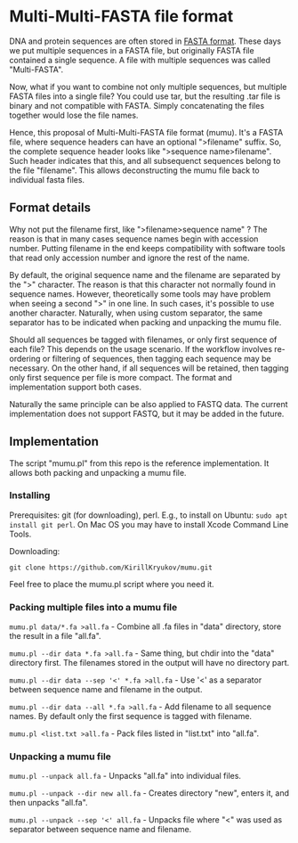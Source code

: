 # Multi-Multi-FASTA file format

DNA and protein sequences are often stored in [FASTA format](https://en.wikipedia.org/wiki/FASTA_format).
These days we put multiple sequences in a FASTA file, but originally FASTA file contained a single sequence.
A file with multiple sequences was called "Multi-FASTA".

Now, what if you want to combine not only multiple sequences, but multiple FASTA files into a single file?
You could use tar, but the resulting .tar file is binary and not compatible with FASTA.
Simply concatenating the files together would lose the file names.

Hence, this proposal of Multi-Multi-FASTA file format (mumu).
It's a FASTA file, where sequence headers can have an optional ">filename" suffix.
So, the complete sequence header looks like ">sequence name>filename".
Such header indicates that this, and all subsequenct sequences belong to the file "filename".
This allows deconstructing the mumu file back to individual fasta files.

## Format details

Why not put the filename first, like ">filename>sequence name" ?
The reason is that in many cases sequence names begin with accession number.
Putting filename in the end keeps compatibility with software tools that read only accession number and ignore the rest of the name.

By default, the original sequence name and the filename are separated by the ">" character.
The reason is that this character not normally found in sequence names.
However, theoretically some tools may have problem when seeing a second ">" in one line.
In such cases, it's possible to use another character.
Naturally, when using custom separator, the same separator has to be indicated when packing and unpacking the mumu file.

Should all sequences be tagged with filenames, or only first sequence of each file?
This depends on the usage scenario.
If the workflow involves re-ordering or filtering of sequences, then tagging each sequence may be necessary.
On the other hand, if all sequences will be retained, then tagging only first sequence per file is more compact.
The format and implementation support both cases.

Naturally the same principle can be also applied to FASTQ data.
The current implementation does not support FASTQ, but it may be added in the future.

## Implementation

The script "mumu.pl" from this repo is the reference implementation.
It allows both packing and unpacking a mumu file.

### Installing

Prerequisites: git (for downloading), perl.
E.g., to install on Ubuntu: `sudo apt install git perl`.
On Mac OS you may have to install Xcode Command Line Tools.

Downloading:

`git clone https://github.com/KirillKryukov/mumu.git`

Feel free to place the mumu.pl script where you need it.

### Packing multiple files into a mumu file

`mumu.pl data/*.fa >all.fa` - Combine all .fa files in "data" directory, store the result in a file "all.fa".

`mumu.pl --dir data *.fa >all.fa` - Same thing, but chdir into the "data" directory first. The filenames stored in the output will have no directory part.

`mumu.pl --dir data --sep '<' *.fa >all.fa` - Use '<' as a separator between sequence name and filename in the output.

`mumu.pl --dir data --all *.fa >all.fa` - Add filename to all sequence names. By default only the first sequence is tagged with filename.

`mumu.pl <list.txt >all.fa` - Pack files listed in "list.txt" into "all.fa".

### Unpacking a mumu file

`mumu.pl --unpack all.fa` - Unpacks "all.fa" into individual files.

`mumu.pl --unpack --dir new all.fa` - Creates directory "new", enters it, and then unpacks "all.fa".

`mumu.pl --unpack --sep '<' all.fa` - Unpacks file where "<" was used as separator between sequence name and filename.

